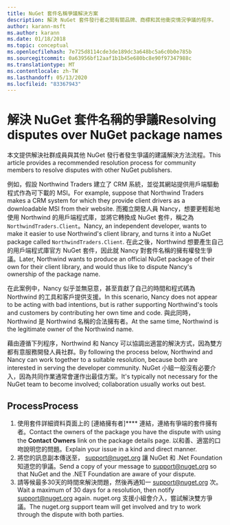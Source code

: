 ```yaml
---
title: NuGet 套件名稱爭議解決方案
description: 解決 NuGet 套件發行者之間有關品牌、商標和其他衝突情況爭議的程序。
author: karann-msft
ms.author: karann
ms.date: 01/18/2018
ms.topic: conceptual
ms.openlocfilehash: 7e725d8114cde3de189dc3a648bc5a6c0b0e785b
ms.sourcegitcommit: 0a63956bf12aaf1b1b45e680bc8e90f97347988c
ms.translationtype: MT
ms.contentlocale: zh-TW
ms.lasthandoff: 05/13/2020
ms.locfileid: "83367943"
---
```

# <a name="resolving-disputes-over-nuget-package-names"></a><span data-ttu-id="9f35b-103">解決 NuGet 套件名稱的爭議</span><span class="sxs-lookup"><span data-stu-id="9f35b-103">Resolving disputes over NuGet package names</span></span>

<span data-ttu-id="9f35b-104">本文提供解決社群成員與其他 NuGet 發行者發生爭議的建議解決方法流程。</span><span class="sxs-lookup"><span data-stu-id="9f35b-104">This article provides a recommended resolution process for community members to resolve disputes with other NuGet publishers.</span></span>

<span data-ttu-id="9f35b-105">例如，假設 Northwind Traders 建立了 CRM 系統，並從其網站提供用戶端驅動程式作為可下載的 MSI。</span><span class="sxs-lookup"><span data-stu-id="9f35b-105">For example, suppose that Northwind Traders makes a CRM system for which they provide client drivers as a downloadable MSI from their website.</span></span> <span data-ttu-id="9f35b-106">而獨立開發人員 Nancy，想要更輕鬆地使用 Northwind 的用戶端程式庫，並將它轉換成 NuGet 套件，稱之為 `NorthwindTraders.Client`。</span><span class="sxs-lookup"><span data-stu-id="9f35b-106">Nancy, an independent developer, wants to make it easier to use Northwind's client library, and turns it into a NuGet package called `NorthwindTraders.Client`.</span></span> <span data-ttu-id="9f35b-107">在此之後，Northwind 想要產生自己的用戶端程式庫官方 NuGet 套件，因此就 Nancy 對套件名稱的擁有權發生爭議。</span><span class="sxs-lookup"><span data-stu-id="9f35b-107">Later, Northwind wants to produce an official NuGet package of their own for their client library, and would thus like to dispute Nancy's ownership of the package name.</span></span>

<span data-ttu-id="9f35b-108">在此案例中，Nancy 似乎並無惡意，甚至貢獻了自己的時間和程式碼為 Northwind 的工具和客戶提供支援。</span><span class="sxs-lookup"><span data-stu-id="9f35b-108">In this scenario, Nancy does not appear to be acting with bad intentions, but is rather supporting Northwind's tools and customers by contributing her own time and code.</span></span> <span data-ttu-id="9f35b-109">與此同時，Northwind 是 Northwind 名稱的合法擁有者。</span><span class="sxs-lookup"><span data-stu-id="9f35b-109">At the same time, Northwind is the legitimate owner of the Northwind name.</span></span>

<span data-ttu-id="9f35b-110">藉由遵循下列程序，Northwind 和 Nancy 可以協調出適當的解決方式，因為雙方都有意服務開發人員社群。</span><span class="sxs-lookup"><span data-stu-id="9f35b-110">By following the process below, Northwind and Nancy can work together to a suitable resolution, because both are interested in serving the developer community.</span></span> <span data-ttu-id="9f35b-111">NuGet 小組一般沒有必要介入，因為共同作業通常會運作出最佳方案。</span><span class="sxs-lookup"><span data-stu-id="9f35b-111">It's typically not necessary for the NuGet team to become involved; collaboration usually works out best.</span></span>

## <a name="process"></a><span data-ttu-id="9f35b-112">Process</span><span class="sxs-lookup"><span data-stu-id="9f35b-112">Process</span></span>

1. <span data-ttu-id="9f35b-113">使用套件詳細資料頁面上的 [連絡擁有者]\*\*\*\* 連結，連絡有爭端的套件擁有者。</span><span class="sxs-lookup"><span data-stu-id="9f35b-113">Contact the owners of the package you have the dispute with using the **Contact Owners** link on the package details page.</span></span> <span data-ttu-id="9f35b-114">以和善、適當的口吻說明您的問題。</span><span class="sxs-lookup"><span data-stu-id="9f35b-114">Explain your issue in a kind and direct manner.</span></span>
2. <span data-ttu-id="9f35b-115">將您的訊息副本傳送至， [support@nuget.org](mailto:support@nuget.org) 讓 NuGet 和 .Net Foundation 知道您的爭議。</span><span class="sxs-lookup"><span data-stu-id="9f35b-115">Send a copy of your message to [support@nuget.org](mailto:support@nuget.org) so that NuGet and the .NET Foundation are aware of your dispute.</span></span>
3. <span data-ttu-id="9f35b-116">請等候最多30天的時間來解決問題，然後再通知一 [support@nuget.org](mailto:support@nuget.org) 次。</span><span class="sxs-lookup"><span data-stu-id="9f35b-116">Wait a maximum of 30 days for a resolution, then notify [support@nuget.org](mailto:support@nuget.org) again.</span></span> <span data-ttu-id="9f35b-117">nuget.org 支援小組會介入，嘗試解決雙方爭議。</span><span class="sxs-lookup"><span data-stu-id="9f35b-117">The nuget.org support team will get involved and try to work through the dispute with both parties.</span></span>
